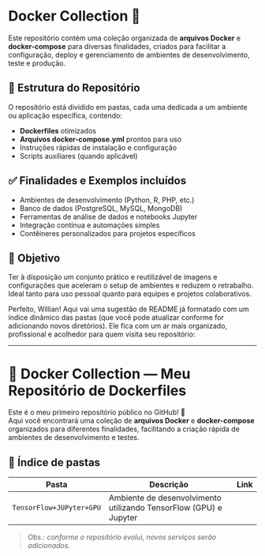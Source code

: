 # Docker Collection 🚀  

Este repositório contém uma coleção organizada de **arquivos Docker** e **docker-compose** para diversas finalidades, criados para facilitar a configuração, deploy e gerenciamento de ambientes de desenvolvimento, teste e produção.  

## 📂 Estrutura do Repositório  

O repositório está dividido em pastas, cada uma dedicada a um ambiente ou aplicação específica, contendo:  
- **Dockerfiles** otimizados  
- **Arquivos docker-compose.yml** prontos para uso  
- Instruções rápidas de instalação e configuração  
- Scripts auxiliares (quando aplicável)  

## ✅ Finalidades e Exemplos incluídos  
- Ambientes de desenvolvimento (Python, R, PHP, etc.)  
- Banco de dados (PostgreSQL, MySQL, MongoDB)  
- Ferramentas de análise de dados e notebooks Jupyter  
- Integração contínua e automações simples  
- Contêineres personalizados para projetos específicos  

## 🎯 Objetivo  
Ter à disposição um conjunto prático e reutilizável de imagens e configurações que aceleram o setup de ambientes e reduzem o retrabalho. Ideal tanto para uso pessoal quanto para equipes e projetos colaborativos.  

Perfeito, Willian! Aqui vai uma sugestão de README já formatado com um índice dinâmico das pastas (que você pode atualizar conforme for adicionando novos diretórios). Ele fica com um ar mais organizado, profissional e acolhedor para quem visita seu repositório:  

---

# 🐳 Docker Collection — Meu Repositório de Dockerfiles  

Este é o meu primeiro repositório público no GitHub! 🎉  
Aqui você encontrará uma coleção de **arquivos Docker** e **docker-compose** organizados para diferentes finalidades, facilitando a criação rápida de ambientes de desenvolvimento e testes.  

## 📁 Índice de pastas  

| Pasta                         | Descrição                                                       |Link |
|-------------------------------|-----------------------------------------------------------------|------|
| `TensorFlow+JUPyter+GPU`      | Ambiente de desenvolvimento utilizando TensorFlow (GPU) e Jupyter|     |


> *Obs.: conforme o repositório evolui, novos serviços serão adicionados.*  

